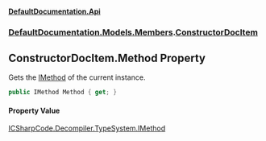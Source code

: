 #### [DefaultDocumentation.Api](index.md 'index')
### [DefaultDocumentation.Models.Members](index.md#DefaultDocumentation.Models.Members 'DefaultDocumentation.Models.Members').[ConstructorDocItem](ConstructorDocItem.md 'DefaultDocumentation.Models.Members.ConstructorDocItem')

## ConstructorDocItem.Method Property

Gets the [IMethod](https://github.com/icsharpcode/ILSpy 'ICSharpCode.Decompiler.TypeSystem.IMethod') of the current instance.

```csharp
public IMethod Method { get; }
```

#### Property Value
[ICSharpCode.Decompiler.TypeSystem.IMethod](https://docs.microsoft.com/en-us/dotnet/api/ICSharpCode.Decompiler.TypeSystem.IMethod 'ICSharpCode.Decompiler.TypeSystem.IMethod')